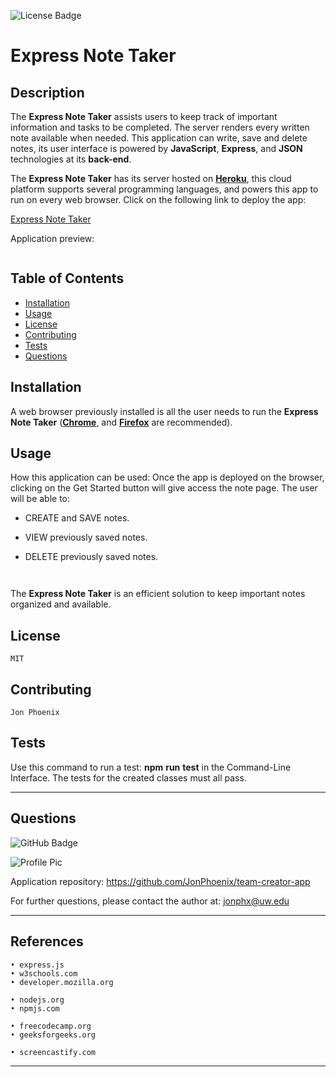 ![License Badge](https://img.shields.io/badge/License-MIT-0298c3)
# Express Note Taker

  ## Description
  The **Express Note Taker** assists users to keep track of important information and tasks to be completed. The server renders every written note available when needed. This application can write, save and delete notes, its user interface is powered by **JavaScript**, **Express**, and **JSON** technologies at its **back-end**.

  The **Express Note Taker** has its server hosted on [**Heroku**](https://www.heroku.com/home), this cloud platform supports several programming languages, and powers this app to run on every web browser. Click on the following link to deploy the app:

  [Express Note Taker](https://jpx-express-note-taker.herokuapp.com/)

  Application preview:

  ![]()

  ## Table of Contents
  - [Installation](#installation)
  - [Usage](#usage)
  - [License](#license)
  - [Contributing](#contributing)
  - [Tests](#tests)
  - [Questions](#questions)

  ## Installation
  A web browser previously installed is all the user needs to run the **Express Note Taker** ([**Chrome**](https://www.google.com/chrome/?brand=CHBD&gclid=Cj0KCQjwv7L6BRDxARIsAGj-34pI6kcGFGrZkxQgztLSwZZ7JzwQJFBfDBdgTHCurYEpg3QscMjHhYUaAkkjEALw_wcB&gclsrc=aw.ds), and [**Firefox**](https://www.mozilla.org/en-US/firefox/) are recommended).

  ## Usage
  How this application can be used: Once the app is deployed on the browser, clicking on the Get Started button will give access the note page. The user will be able to:

  * CREATE and SAVE notes.

  * VIEW previously saved notes.

  * DELETE previously saved notes.

  ![]()

  ![]()

  The **Express Note Taker** is an efficient solution to keep important notes organized and available.

  ## License
    MIT

  ## Contributing
    Jon Phoenix

  ## Tests
  Use this command to run a test: **npm** **run** **test** in the Command-Line Interface.
  The tests for the created classes must all pass.

- - -

  ## Questions
  
 ![GitHub Badge](https://img.shields.io/badge/Github-JonPhoenix-0298c3)
  
 ![Profile Pic](https://github.com/JonPhoenix.png?size=120)
  
 Application repository: https://github.com/JonPhoenix/team-creator-app
  
 For further questions, please contact the author at: jonphx@uw.edu

- - -

  ## References
  ```
  • express.js
  • w3schools.com
  • developer.mozilla.org

  • nodejs.org
  • npmjs.com

  • freecodecamp.org
  • geeksforgeeks.org

  • screencastify.com

  ```
  - - -